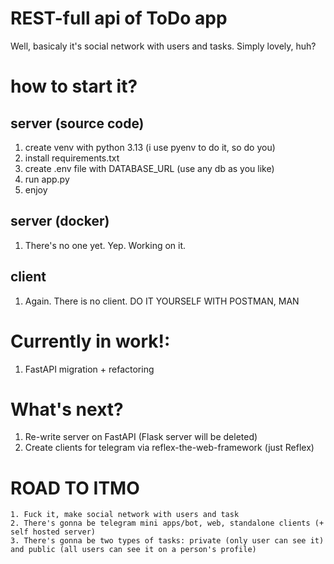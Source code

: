 # REST-full api of ToDo app

Well, basicaly it's social network with users and tasks. Simply lovely, huh?

# how to start it?
## server (source code) 
 1. create venv with python 3.13 (i use pyenv to do it, so do you)
 2. install requirements.txt
 3. create .env file with DATABASE_URL (use any db as you like)
 4. run app.py
 5. enjoy

## server (docker)
 1. There's no one yet. Yep. Working on it.

## client
 1. Again. There is no client. DO IT YOURSELF WITH POSTMAN, MAN

# Currently in work!:
 1. FastAPI migration + refactoring

# What's next?
 1. Re-write server on FastAPI (Flask server will be deleted)
 2. Create clients for telegram via reflex-the-web-framework (just Reflex)

# ROAD TO ITMO
    1. Fuck it, make social network with users and task 
    2. There's gonna be telegram mini apps/bot, web, standalone clients (+ self hosted server)
    3. There's gonna be two types of tasks: private (only user can see it) and public (all users can see it on a person's profile)

